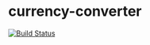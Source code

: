 # currency-converter

[![Build Status](https://travis-ci.org/torczuk/currency-converter.svg?branch=master)](https://travis-ci.org/torczuk/currency-converter)
